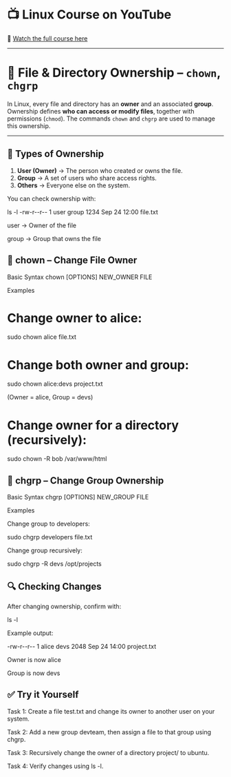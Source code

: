 # 📺 Linux Course on YouTube  
🎥 [Watch the full course here](https://youtu.be/tdxQ0O1qu9U?list=PLJB9b1bbB85HR7xXgpuWTibPWTprBEVi0)

---

# 👤 File & Directory Ownership – `chown`, `chgrp`

In Linux, every file and directory has an **owner** and an associated **group**. Ownership defines **who can access or modify files**, together with permissions (`chmod`). The commands `chown` and `chgrp` are used to manage this ownership.

---

## 📌 Types of Ownership

1. **User (Owner)** → The person who created or owns the file.  
2. **Group** → A set of users who share access rights.  
3. **Others** → Everyone else on the system.  

You can check ownership with:

ls -l
-rw-r--r--  1 user group  1234 Sep 24 12:00 file.txt

user → Owner of the file

group → Group that owns the file

## 🔑 chown – Change File Owner

Basic Syntax
chown [OPTIONS] NEW_OWNER FILE

Examples

# Change owner to alice:

sudo chown alice file.txt


# Change both owner and group:

sudo chown alice:devs project.txt


(Owner = alice, Group = devs)

# Change owner for a directory (recursively):

sudo chown -R bob /var/www/html

## 👥 chgrp – Change Group Ownership
Basic Syntax
chgrp [OPTIONS] NEW_GROUP FILE

Examples

Change group to developers:

sudo chgrp developers file.txt


Change group recursively:

sudo chgrp -R devs /opt/projects

## 🔍 Checking Changes

After changing ownership, confirm with:

ls -l


Example output:

-rw-r--r--  1 alice devs  2048 Sep 24 14:00 project.txt


Owner is now alice

Group is now devs

## ✅ Try it Yourself

Task 1: Create a file test.txt and change its owner to another user on your system.

Task 2: Add a new group devteam, then assign a file to that group using chgrp.

Task 3: Recursively change the owner of a directory project/ to ubuntu.

Task 4: Verify changes using ls -l.